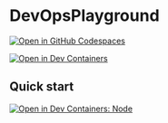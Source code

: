 # DevOpsPlayground

[![Open in GitHub Codespaces](https://github.com/codespaces/badge.svg)](https://codespaces.new/Whowong/WhatTheHackCodespaces?devcontainer_path=.devcontainer%2F031-DevOpsWithGitHub%2Fdevcontainer.json)

[![Open in Dev Containers](https://img.shields.io/static/v1?label=Dev%20Containers&message=Open&color=blue&logo=visualstudiocode)](https://vscode.dev/redirect?url=vscode://ms-vscode-remote.remote-containers/cloneInVolume?url=https://github.com/Whowong/WhatTheHackCodespaces)

## Quick start

[![Open in Dev Containers: Node](https://img.shields.io/static/v1?label=Dev%20Containers&message=Node&color=blue&logo=visualstudiocode)](https://vscode.dev/redirect?url=vscode://ms-vscode-remote.remote-containers/cloneInVolume?url=https://github.com/Whowong/WhatTheHackCodespaces&workspaceFolder=.devcontainer/031-DevOpsWithGitHub)
